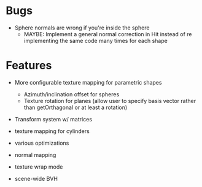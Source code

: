 # Bugs
* Sphere normals are wrong if you're inside the sphere
  * MAYBE: Implement a general normal correction in Hit instead of re implementing the same code many times for each shape

# Features
* More configurable texture mapping for parametric shapes
  * Azimuth/inclination offset for spheres
  * Texture rotation for planes (allow user to specify basis vector rather than getOrthagonal or at least a rotation)
* Transform system w/ matrices

* texture mapping for cylinders
* various optimizations
* normal mapping
* texture wrap mode
* scene-wide BVH